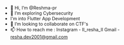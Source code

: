 - 👋 Hi, I’m @Reshma-pr
- 👀 I’m exploring Cybersecurity
- I'm into Flutter App Development
- 💞️ I’m looking to collaborate on CTF's
- 📫 How to reach me :
Instagram - II_resha_II
Gmail - resha.dev2001@gmail.com
<!---
Reshma-pr/Reshma-pr is a ✨ special ✨ repository because its `README.md` (this file) appears on your GitHub profile.
You can click the Preview link to take a look at your changes.
--->
